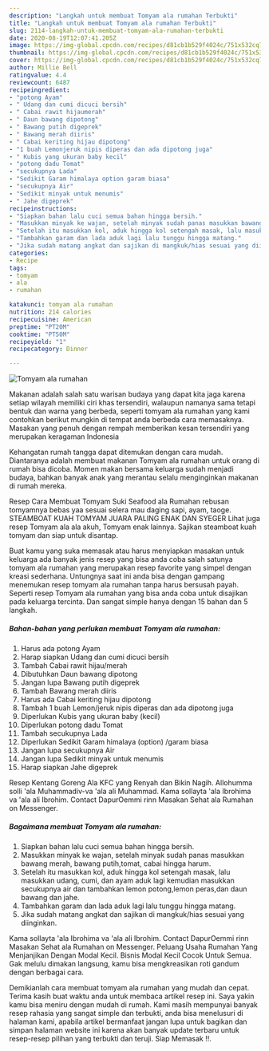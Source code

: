 ```yaml
---
description: "Langkah untuk membuat Tomyam ala rumahan Terbukti"
title: "Langkah untuk membuat Tomyam ala rumahan Terbukti"
slug: 2114-langkah-untuk-membuat-tomyam-ala-rumahan-terbukti
date: 2020-08-19T12:07:41.205Z
image: https://img-global.cpcdn.com/recipes/d81cb1b529f4024c/751x532cq70/tomyam-ala-rumahan-foto-resep-utama.jpg
thumbnail: https://img-global.cpcdn.com/recipes/d81cb1b529f4024c/751x532cq70/tomyam-ala-rumahan-foto-resep-utama.jpg
cover: https://img-global.cpcdn.com/recipes/d81cb1b529f4024c/751x532cq70/tomyam-ala-rumahan-foto-resep-utama.jpg
author: Millie Bell
ratingvalue: 4.4
reviewcount: 6487
recipeingredient:
- "potong Ayam"
- " Udang dan cumi dicuci bersih"
- " Cabai rawit hijaumerah"
- " Daun bawang dipotong"
- " Bawang putih digeprek"
- " Bawang merah diiris"
- " Cabai keriting hijau dipotong"
- "1 buah Lemonjeruk nipis diperas dan ada dipotong juga"
- " Kubis yang ukuran baby kecil"
- "potong dadu Tomat"
- "secukupnya Lada"
- "Sedikit Garam himalaya option garam biasa"
- "secukupnya Air"
- "Sedikit minyak untuk menumis"
- " Jahe digeprek"
recipeinstructions:
- "Siapkan bahan lalu cuci semua bahan hingga bersih."
- "Masukkan minyak ke wajan, setelah minyak sudah panas masukkan bawang merah, bawang putih,tomat, cabai hingga harum."
- "Setelah itu masukkan kol, aduk hingga kol setengah masak, lalu masukkan udang, cumi, dan ayam aduk lagi kemudian masukkan secukupnya air dan tambahkan lemon potong,lemon peras,dan daun bawang dan jahe."
- "Tambahkan garam dan lada aduk lagi lalu tunggu hingga matang."
- "Jika sudah matang angkat dan sajikan di mangkuk/hias sesuai yang diinginkan."
categories:
- Recipe
tags:
- tomyam
- ala
- rumahan

katakunci: tomyam ala rumahan 
nutrition: 214 calories
recipecuisine: American
preptime: "PT20M"
cooktime: "PT50M"
recipeyield: "1"
recipecategory: Dinner

---
```



![Tomyam ala rumahan](https://img-global.cpcdn.com/recipes/d81cb1b529f4024c/751x532cq70/tomyam-ala-rumahan-foto-resep-utama.jpg)

Makanan adalah salah satu warisan budaya yang dapat kita jaga karena setiap wilayah memiliki ciri khas tersendiri, walaupun namanya sama tetapi bentuk dan warna yang berbeda, seperti tomyam ala rumahan yang kami contohkan berikut mungkin di tempat anda berbeda cara memasaknya. Masakan yang penuh dengan rempah memberikan kesan tersendiri yang merupakan keragaman Indonesia

Kehangatan rumah tangga dapat ditemukan dengan cara mudah. Diantaranya adalah membuat makanan Tomyam ala rumahan untuk orang di rumah bisa dicoba. Momen makan bersama keluarga sudah menjadi budaya, bahkan banyak anak yang merantau selalu menginginkan makanan di rumah mereka.

Resep Cara Membuat Tomyam Suki Seafood ala Rumahan rebusan tomyamnya bebas yaa sesuai selera mau daging sapi, ayam, taoge. STEAMBOAT KUAH TOMYAM JUARA PALING ENAK DAN SYEGER Lihat juga resep Tomyam ala ala akuh, Tomyam enak lainnya. Sajikan steamboat kuah tomyam dan siap untuk disantap.

Buat kamu yang suka memasak atau harus menyiapkan masakan untuk keluarga ada banyak jenis resep yang bisa anda coba salah satunya tomyam ala rumahan yang merupakan resep favorite yang simpel dengan kreasi sederhana. Untungnya saat ini anda bisa dengan gampang menemukan resep tomyam ala rumahan tanpa harus bersusah payah.
Seperti resep Tomyam ala rumahan yang bisa anda coba untuk disajikan pada keluarga tercinta. Dan sangat simple hanya dengan 15 bahan dan 5 langkah.


<!--inarticleads1-->

##### Bahan-bahan yang perlukan membuat Tomyam ala rumahan:

1. Harus ada potong Ayam
1. Harap siapkan  Udang dan cumi dicuci bersih
1. Tambah  Cabai rawit hijau/merah
1. Dibutuhkan  Daun bawang dipotong
1. Jangan lupa  Bawang putih digeprek
1. Tambah  Bawang merah diiris
1. Harus ada  Cabai keriting hijau dipotong
1. Tambah 1 buah Lemon/jeruk nipis diperas dan ada dipotong juga
1. Diperlukan  Kubis yang ukuran baby (kecil)
1. Diperlukan potong dadu Tomat
1. Tambah secukupnya Lada
1. Diperlukan Sedikit Garam himalaya (option) /garam biasa
1. Jangan lupa secukupnya Air
1. Jangan lupa Sedikit minyak untuk menumis
1. Harap siapkan  Jahe digeprek


Resep Kentang Goreng Ala KFC yang Renyah dan Bikin Nagih. Allohumma solli &#39;ala Muhammadiv-va &#39;ala ali Muhammad. Kama sollayta &#39;ala Ibrohima va &#39;ala ali Ibrohim. Contact DapurOemmi rinn Masakan Sehat ala Rumahan on Messenger. 

<!--inarticleads2-->

##### Bagaimana membuat  Tomyam ala rumahan:

1. Siapkan bahan lalu cuci semua bahan hingga bersih.
1. Masukkan minyak ke wajan, setelah minyak sudah panas masukkan bawang merah, bawang putih,tomat, cabai hingga harum.
1. Setelah itu masukkan kol, aduk hingga kol setengah masak, lalu masukkan udang, cumi, dan ayam aduk lagi kemudian masukkan secukupnya air dan tambahkan lemon potong,lemon peras,dan daun bawang dan jahe.
1. Tambahkan garam dan lada aduk lagi lalu tunggu hingga matang.
1. Jika sudah matang angkat dan sajikan di mangkuk/hias sesuai yang diinginkan.


Kama sollayta &#39;ala Ibrohima va &#39;ala ali Ibrohim. Contact DapurOemmi rinn Masakan Sehat ala Rumahan on Messenger. Peluang Usaha Rumahan Yang Menjanjikan Dengan Modal Kecil. Bisnis Modal Kecil Cocok Untuk Semua. Gak melulu dimakan langsung, kamu bisa mengkreasikan roti gandum dengan berbagai cara. 

Demikianlah cara membuat tomyam ala rumahan yang mudah dan cepat. Terima kasih buat waktu anda untuk membaca artikel resep ini. Saya yakin kamu bisa meniru dengan mudah di rumah. Kami masih mempunyai banyak resep rahasia yang sangat simple dan terbukti, anda bisa menelusuri di halaman kami, apabila artikel bermanfaat jangan lupa untuk bagikan dan simpan halaman website ini karena akan banyak update terbaru untuk resep-resep pilihan yang terbukti dan teruji. Siap Memasak !!. 
